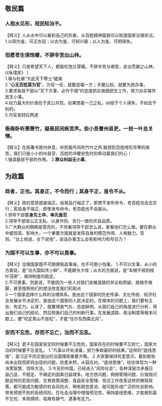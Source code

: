 ## 敬民篇
### 人视水见形，视民知治不。
【释义】人从水中可以看到自己的形象，从百姓精神面貌可以知道国家治理状况。  
1.以铜为鉴，可正衣冠；以古为鉴，可知兴替；以人为鉴，可明得失。

### 但愿苍生俱饱暖，不辞辛苦出山林。
【释义】只是希望天下人，都能吃饱又穿暖。不辞辛劳与艰苦，走出荒僻之山林。(《咏煤炭》 )  
1.堪与杜甫“大庇天下寒士”媲美  
2.“**心无百姓莫为官**”。为官一任，就要造福一方；手握公权，就要为民办事。  
3.要求各级干部以“天下大事，必作于细”的态度抓实做细民生工作，努力办实每件民生小事。  
4.权力最大的价值在于其公共性。如果想着一己之私，纠结于个人得失，不如去干别的。  
5.为官发财应两道  

### 衙斋卧听萧萧竹，疑是民间疾苦声。些小吾曹州县吏，一枝一叶总关情。
【释义】在衙署书房内休息，听到窗外风吹竹叶之声,联想到百姓啼饥号寒的疾苦。我们只是小小的州县官，百姓的冷暖安危时刻牵动着我们的心！  
1.强调基层干部的作用。
2.**群众利益无小事**。  

## 为政篇  
### 政者，正也。其身正，不令而行；其身不正，虽令不从。
【释义】政的意思就是端正。自我品行端正了，即使不发布命令，老百姓也会去实行；若自身不端正，即使发布命令，老百姓也不会服从。  
1.领导干部要**身先士卒、率先垂范**  
2.领导干部有公正无私、以身作则、言行一致的优良品质。  
3.广大群众的眼睛是雪亮的，不但看领导干部怎么说，更看他们怎么做。要在群众中威信高、影响大，一个重要方面就是发挥自身的模范作用、人格魅力。否则，“台上他说，台下说他”，说话办事怎么会有影响力和号召力？  

### 为国不可以生事，亦不可以畏事。
【释义】治理国家既不可随便制造事端，也不可胆小怕事。
1.不可以生事，从小的方面说，是“治大国如烹小鲜”，不能朝令夕改；从大的方面说，是“本根不摇则枝叶茂荣”，保持制度的稳定。  
2.不可畏事，则是说，不能因为一些人对我们发展道路的非议和质疑，就缩手缩脚，甚至按照他们的想法改变我们的观点  
3.一个国家选择什么样的治理体系，是由这个国家的历史传承、文化传统、经济社会发展水平决定的，是由这个国家的人民决定的。在根本的问题上，我们要有主张、有定力。认准了，就要理直气壮、态度鲜明，从我们自己的角度进行分析，得出我们自己的结论，然后照我们自己的判断行事。在发展道路、政治制度等根本问题上，要“咬定青山不放松”，才能“任尔东西南北风”。

### 安而不忘危，存而不忘亡，治而不忘乱。
【释义】君子在国家安定的时候要不忘危险，国家存在的时候要不忘败亡，国家大治的时候要不忘变乱。
1.“凡事从坏处准备，努力争取最好的结果。”这样的“底线思维”，是习近平同志提出的治国理政重要方略。
2.大家要保持忧患意识，看到那些尚未出现而即将出现的问题，防患未然，从容应对。“底线思维”，往往体现为一种决策智慧、领导方法。
3.今天的中国，已经进入“风险社会”，各种深层次矛盾日益凸显，不稳定、不确定的因素日益增多。地方债问题、网络管理问题、价值观问题这样的宏观问题，生育政策调整、食品安全管理、信访工作改革这样的微观政策，都可能成为敏感的社会风险点，稍有疏忽差池，就可能形成广泛的社会影响，带来预想不到的系统风险。在社会治理中增强预见性，保持底线思维，才能做到喜不忘忧、未雨绸缪，临难有静气，遇事有定力。








